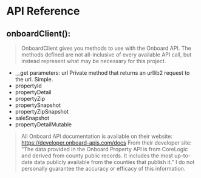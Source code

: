 API Reference
=============

## onboardClient(): ##

> 	OnboardClient gives you methods to use with the Onboard API. The 
	methods defined are not all-inclusive of every available API call, but instead represent what may be necessary for this project.

*	__get
	parameters: url 
	Private method that returns an urllib2 request to the url. Simple.
*	propertyId
*	propertyDetail
*	propertyZip
*	propertySnapshot
*	propertyZipSnapshot
*	saleSnapshot
*	propertyDetailMutable

>	All Onboard API documentation is available on their website: https://developer.onboard-apis.com/docs 
> From their developer site: "The data provided in the Onboard Property API is from CoreLogic and derived from county public records. It includes the most up-to-date data publicly available from the counties that publish it." I do not personally guarantee the accuracy or efficacy of this information.